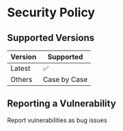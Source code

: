 # Security Policy

## Supported Versions

| Version | Supported          |
| ------- | ------------------ |
|  Latest | :white_check_mark: |
|  Others | Case by Case       |

## Reporting a Vulnerability

Report vulnerabilities as bug issues

